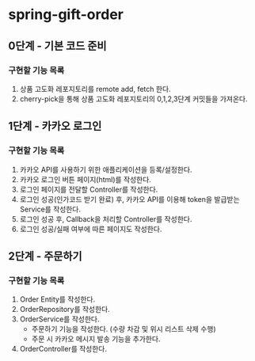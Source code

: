 # spring-gift-order

## 0단계 - 기본 코드 준비

### 구현할 기능 목록

1. 상품 고도화 레포지토리를 remote add, fetch 한다.
2. cherry-pick을 통해 상품 고도화 레포지토리의 0,1,2,3단계 커밋들을 가져온다.

## 1단계 - 카카오 로그인

### 구현할 기능 목록

1. 카카오 API를 사용하기 위한 애플리케이션을 등록/설정한다.
2. 카카오 로그인 버튼 페이지(html)를 작성한다.
3. 로그인 페이지를 전달할 Controller를 작성한다.
4. 로그인 성공(인가코드 받기 완료) 후, 카카오 API를 이용해 token을 발급받는 Service를 작성한다.
5. 로그인 성공 후, Callback을 처리할 Controller를 작성한다.
6. 로그인 성공/실패 여부에 따른 페이지도 작성한다.

## 2단계 - 주문하기

### 구현할 기능 목록

1. Order Entity를 작성한다.
2. OrderRepository를 작성한다.
3. OrderService를 작성한다.
    - 주문하기 기능을 작성한다. (수량 차감 및 위시 리스트 삭제 수행)
    - 주문 시 카카오 메시지 발송 기능을 추가한다.
4. OrderController를 작성한다.
